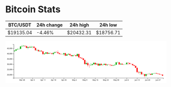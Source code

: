 # Bitcoin Stats

BTC/USDT|24h change|24h high|24h low|
|---|---|---|---|
|$19135.04|-4.46%|$20432.31|$18756.71|

<img src="./chart.svg">
